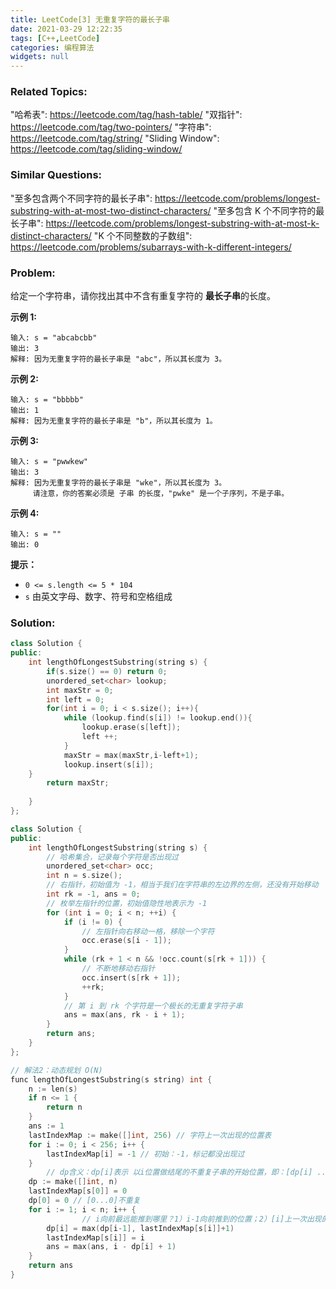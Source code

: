 ```yaml
---
title: LeetCode[3] 无重复字符的最长子串
date: 2021-03-29 12:22:35
tags: [C++,LeetCode]
categories: 编程算法
widgets: null
---
```


### Related Topics:

  "哈希表": https://leetcode.com/tag/hash-table/
  "双指针": https://leetcode.com/tag/two-pointers/
  "字符串": https://leetcode.com/tag/string/
  "Sliding Window": https://leetcode.com/tag/sliding-window/

### Similar Questions:

  "至多包含两个不同字符的最长子串": https://leetcode.com/problems/longest-substring-with-at-most-two-distinct-characters/
  "至多包含 K 个不同字符的最长子串": https://leetcode.com/problems/longest-substring-with-at-most-k-distinct-characters/
  "K 个不同整数的子数组": https://leetcode.com/problems/subarrays-with-k-different-integers/

### Problem:

给定一个字符串，请你找出其中不含有重复字符的 **最长子串**的长度。

**示例 1:**

```
输入: s = "abcabcbb"
输出: 3 
解释: 因为无重复字符的最长子串是 "abc"，所以其长度为 3。
```

**示例 2:**

```
输入: s = "bbbbb"
输出: 1
解释: 因为无重复字符的最长子串是 "b"，所以其长度为 1。
```

**示例 3:**

```
输入: s = "pwwkew"
输出: 3
解释: 因为无重复字符的最长子串是 "wke"，所以其长度为 3。
     请注意，你的答案必须是 子串 的长度，"pwke" 是一个子序列，不是子串。
```

**示例 4:**

```
输入: s = ""
输出: 0
```

**提示：**

- `0 <= s.length <= 5 * 104`
- `s` 由英文字母、数字、符号和空格组成



<!--more-->

### Solution:

```c++
class Solution {
public:
    int lengthOfLongestSubstring(string s) {
        if(s.size() == 0) return 0;
        unordered_set<char> lookup;
        int maxStr = 0;
        int left = 0;
        for(int i = 0; i < s.size(); i++){
            while (lookup.find(s[i]) != lookup.end()){
                lookup.erase(s[left]);
                left ++;
            }
            maxStr = max(maxStr,i-left+1);
            lookup.insert(s[i]);
    }
        return maxStr;
        
    }
};
```



```c++
class Solution {
public:
    int lengthOfLongestSubstring(string s) {
        // 哈希集合，记录每个字符是否出现过
        unordered_set<char> occ;
        int n = s.size();
        // 右指针，初始值为 -1，相当于我们在字符串的左边界的左侧，还没有开始移动
        int rk = -1, ans = 0;
        // 枚举左指针的位置，初始值隐性地表示为 -1
        for (int i = 0; i < n; ++i) {
            if (i != 0) {
                // 左指针向右移动一格，移除一个字符
                occ.erase(s[i - 1]);
            }
            while (rk + 1 < n && !occ.count(s[rk + 1])) {
                // 不断地移动右指针
                occ.insert(s[rk + 1]);
                ++rk;
            }
            // 第 i 到 rk 个字符是一个极长的无重复字符子串
            ans = max(ans, rk - i + 1);
        }
        return ans;
    }
};

```



```c++
// 解法2：动态规划 O(N)
func lengthOfLongestSubstring(s string) int {
	n := len(s)
	if n <= 1 {
		return n
	}
	ans := 1
	lastIndexMap := make([]int, 256) // 字符上一次出现的位置表
	for i := 0; i < 256; i++ {
		lastIndexMap[i] = -1 // 初始：-1，标记都没出现过
	}
        // dp含义：dp[i]表示 以i位置做结尾的不重复子串的开始位置，即：[dp[i] ... i]是以i结尾时的最长不重复子串
	dp := make([]int, n) 
	lastIndexMap[s[0]] = 0
	dp[0] = 0 // [0...0]不重复
	for i := 1; i < n; i++ {
                // i向前最远能推到哪里？1）i-1向前推到的位置；2）[i]上一次出现的位置的下一个位置；二者取决于瓶颈：较大者（最靠近i的）
		dp[i] = max(dp[i-1], lastIndexMap[s[i]]+1)
		lastIndexMap[s[i]] = i
		ans = max(ans, i - dp[i] + 1)
	}
	return ans
}
```

